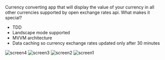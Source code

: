 Currency converting app that will display the value of your currency in all other currencies supported by open exchange rates api.
What makes it special?
* TDD
* Landscape mode supported
* MVVM architecture
* Data caching so currency exchange rates updated only after 30 minutes

![screen4](https://github.com/srishti-R/CurrencyConverter/assets/53987325/7f71ae50-993a-4550-a931-c6de172158a3)
![screen3](https://github.com/srishti-R/CurrencyConverter/assets/53987325/6586e00a-701a-4155-aad1-b3e2241a04a3)
![screen2](https://github.com/srishti-R/CurrencyConverter/assets/53987325/ad607660-8d83-4d2b-976f-cfe47d8f6638)
![screen1](https://github.com/srishti-R/CurrencyConverter/assets/53987325/97a272e4-6c8c-48a4-8495-027dc75be621)
